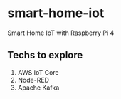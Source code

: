 # smart-home-iot
Smart Home IoT with Raspberry Pi 4

## Techs to explore
1. AWS IoT Core
2. Node-RED
3. Apache Kafka
